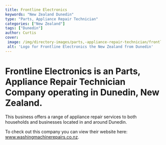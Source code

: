 ```yaml
---
title: Frontline Electronics
keywords: "New Zealand Dunedin"
type: "Parts, Appliance Repair Technician"
categories: ["New Zealand"]
tags: ["Dunedin"]
author: Curtis
cover: 
 image: /img/directory-images/parts,-appliance-repair-technician/frontline-electronics.webp
 alt: 'Logo for Frontline Electronics the New Zealand from Dunedin'
---
```


# Frontline Electronics is an Parts, Appliance Repair Technician Company operating in Dunedin, New Zealand.

This business offers a range of appliance repair services to both households and businesses located in and around Dunedin.



To check out this company you can view their website here: www.washingmachinerepairs.co.nz.
